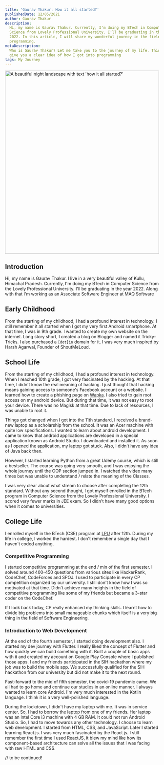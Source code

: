 ```yaml
---
title: 'Gaurav Thakur: How it all started?'
publishedDate: 12/05/2021
author: Gaurav Thakur
description:
  Hi, my name is Gaurav Thakur. Currently, I'm doing my BTech in Computer
  Science from Lovely Professional University. I'll be graduating in the year
  2022. In this article, I will share my wonderful journey in the field of
  programming.
metaDescription:
  Who is Gaurav Thakur? Let me take you to the journey of my life. This will
  give you a clear idea of how I got into programming
tags: My Journey
---
```


<img height="600" width="100%" src="https://res.cloudinary.com/gauravthakur/image/upload/c_scale,h_600/v1689269208/blog/who-is-gaurav-thakur_ekbycr.webp" alt="A beautiful night landscape with text 'how it all started?'">

## Introduction

Hi, my name is Gaurav Thakur. I live in a very beautiful valley of Kullu,
Himachal Pradesh. Currently, I'm doing my BTech in Computer Science from the Lovely 
Professional University. I'll be graduating in the year 2022. Along with that
I'm working as an Associate Software Engineer at MAQ Software

## Early Childhood

From the starting of my childhood, I had a profound interest in technology. I
still remember it all started when I got my very first Android smartphone. At
that time, I was in 9th grade. I wanted to create my own website on the internet.
Long story short, I created a blog on Blogger and named it Tricky-Tricks. I also
purchased a `[dot]in` domain for it. I was very much inspired by Harsh Agarwal,
Founder of ShoutMeLoud.

## School Life

From the starting of my childhood, I had a profound interest in technology. 
When I reached 10th grade, I got very fascinated by the hacking. At that time, I
didn't know the real meaning of hacking. I just thought that hacking means
gaining access to someone's Facebook account or a website. I learned how to
create a phishing page on [Wapka](https://www.wapka.site/). I also tried to gain
root access on my android device. But during that time, it was not easy to root
your device. There was no Magisk at that time. Due to lack of resources, I was
unable to root it.

Things got changed when I got into the 11th standard, I received a brand-new laptop
as a scholarship from the school. It was an Acer machine with quite low
specifications. I wanted to learn about android development. I came to know that
android applications are developed in a special application known as Android
Studio. I downloaded and installed it. As soon as I opened the application, my
laptop got stuck. Also, I didn't have any idea of Java back then.

However, I started learning Python from a great Udemy course, which is still a
bestseller. The course was going very smooth, and I was enjoying the whole
journey until the OOP section jumped in. I watched the video many times but was
unable to understand / relate the meaning of the Classes.

I was very clear about what stream to choose after completing the 12th standard.
Without any second thought, I got myself enrolled in the BTech program in
Computer Science from the Lovely Professional University. I scored very fewer marks
in JEE exam. So I didn't have many good options when it comes to universities.

## College Life

I enrolled myself in the BTech (CSE) program at [LPU](https://lpu.in) after
12th. During my life in college, I worked the hardest. I don't remember a single
day that I haven't coded anything.

### Competitive Programming

I started competitive programming at the end / min of the first semester. I
solved around 400-450 questions from various sites like HackerRank, CodeChef,
CodeForces and SPOJ. I used to participate in every CP competition organized by
our university. I still don't know how I was so motivated at that time. Didn't
achieve many heights in the field of competitive programming like some of my
friends but became a 3-star coder on the CodeChef.

If I look back today, CP really enhanced my thinking skills. I learnt how to
divide big problems into small manageable chunks which itself is a very big
thing in the field of Software Engineering.

### Introduction to Web Development

At the end of the fourth semester, I started doing development also. I started
my dev journey with Flutter. I really liked the concept of Flutter and how
quickly we can build something with it. Built a couple of basic apps with
it and created my account on Google Play Console where I published those apps.
I and my friends participated in the SIH hackathon where my job was to build
the mobile app. We successfully qualified for the SIH hackathon from our
university but did not make it to the next round.

Fast-forward to the mid of fifth semester, the covid-19 pandemic came. We all had
to go home and continue our studies in an online manner. I always wanted to
learn core Android. I'm very much interested in the Kotlin language. I think it
is a very well-polished language.

During the lockdown, I didn't have my laptop with me. It was in service center.
So, I had to borrow the laptop from one of my friends. Her laptop was an Intel
Core i3 machine with 4 GB RAM. It could not run Android Studio. So, I had to
move towards any other technology. I choose to learn web development. I started
from HTML, CSS, and JavaScript. Later I started learning React.js. I was
very much fascinated by the React.js. I still remember the first time I used
ReactJS, it blew my mind like how its component-based architecture can solve
all the issues that I was facing with raw HTML and CSS.

// to be continued!
